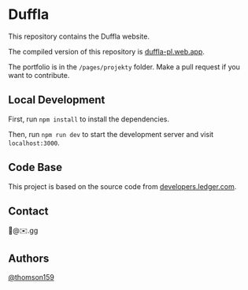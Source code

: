 # Duffla

This repository contains the Duffla website.

The compiled version of this repository is [duffla-pl.web.app](https://duffla-pl.web.app/).

The portfolio is in the `/pages/projekty` folder. Make a pull request if you want to contribute.

## Local Development

First, run `npm install` to install the dependencies.

Then, run `npm run dev` to start the development server and visit `localhost:3000`.

## Code Base

This project is based on the source code from [developers.ledger.com](https://developers.ledger.com/).

## Contact

🚀@✉️.gg

## Authors

[@thomson159](https://github.com/thomson159)
